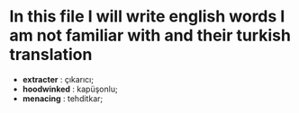 # In this file I will write english words I am not familiar with and their turkish translation
- **extracter** : çıkarıcı;
- **hoodwinked** : kapüşonlu;
- **menacing** : tehditkar;
